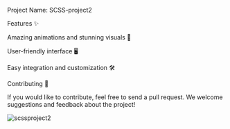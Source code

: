 Project Name: SCSS-project2 



Features ✨

Amazing animations and stunning visuals 🎨

User-friendly interface 🖥️

Easy integration and customization 🛠️

Contributing 🤝

If you would like to contribute, feel free to send a pull request. We welcome suggestions and feedback about the project!


![scssproject2](https://github.com/user-attachments/assets/bb6d737a-6a98-4133-ae21-9e36ccf42d10)

